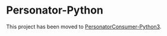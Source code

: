# Personator-Python

This project has been moved to [PersonatorConsumer-Python3](https://github.com/MelissaData/PersonatorConsumer-Python3).